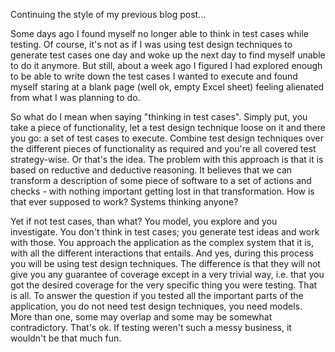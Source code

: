 <html><body><p>Continuing the style of my previous blog post...

Some days ago I found myself no longer able to think in test cases while testing. Of course, it's not as if I was using test design techniques to generate test cases one day and woke up the next day to find myself unable to do it anymore. But still, about a week ago I figured I had explored enough to be able to write down the test cases I wanted to execute and found myself staring at a blank page (well ok, empty Excel sheet) feeling alienated from what I was planning to do.

So what do I mean when saying "thinking in test cases". Simply put, you take a piece of functionality, let a test design technique loose on it and there you go: a set of test cases to execute. Combine test design techniques over the different pieces of functionality as required and you're all covered test strategy-wise. Or that's the idea.
The problem with this approach is that it is based on reductive and deductive reasoning. It believes that we can transform a description of some piece of software to a set of actions and checks - with nothing important getting lost in that transformation. How is that ever supposed to work? Systems thinking anyone?

Yet if not test cases, than what? You model, you explore and you investigate. You don't think in test cases; you generate test ideas and work with those. You approach the application as the complex system that it is, with all the different interactions that entails. And yes, during this process you will be using test design techniques. The difference is that they will not give you any guarantee of coverage except in a very trivial way, i.e. that you got the desired coverage for the very specific thing you were testing. That is all.
To answer the question if you tested all the important parts of the application, you do not need test design techniques, you need models. More than one, some may overlap and some may be somewhat contradictory. That's ok. If testing weren't such a messy business, it wouldn't be that much fun.</p></body></html>